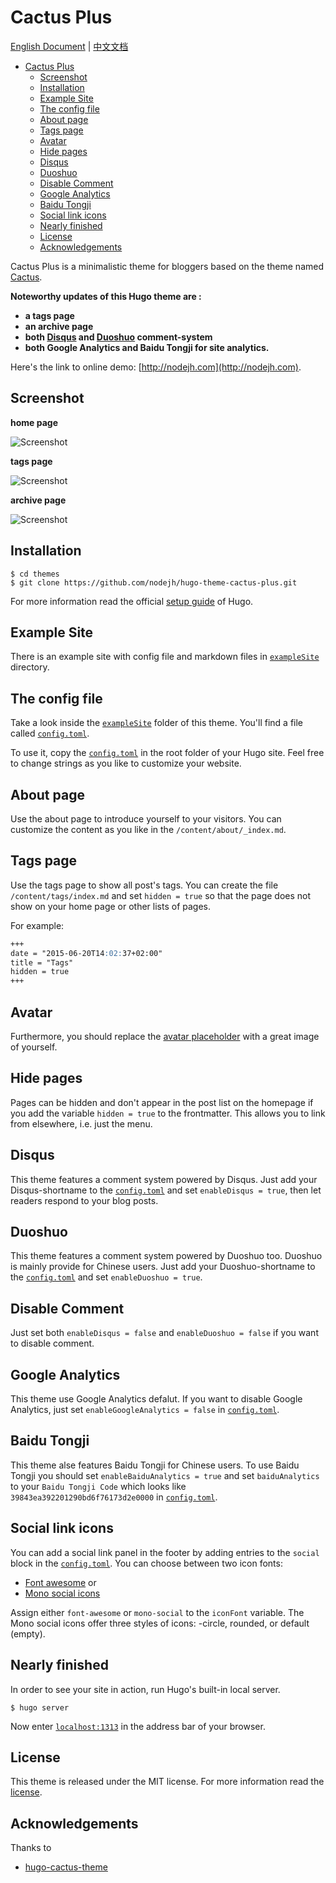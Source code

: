 # Cactus Plus

[English Document](https://github.com/nodejh/hugo-theme-cactus-plus/blob/master/README.md) | [中文文档](https://github.com/nodejh/hugo-theme-cactus-plus/blob/master/README_zh-cn.md)


<!-- TOC depthFrom:1 depthTo:6 withLinks:1 updateOnSave:1 orderedList:0 -->

- [Cactus Plus](#cactus-plus)
	- [Screenshot](#screenshot)
	- [Installation](#installation)
	- [Example Site](#example-site)
	- [The config file](#the-config-file)
	- [About page](#about-page)
	- [Tags page](#tags-page)
	- [Avatar](#avatar)
	- [Hide pages](#hide-pages)
	- [Disqus](#disqus)
	- [Duoshuo](#duoshuo)
	- [Disable Comment](#disable-comment)
	- [Google Analytics](#google-analytics)
	- [Baidu Tongji](#baidu-tongji)
	- [Social link icons](#social-link-icons)
	- [Nearly finished](#nearly-finished)
	- [License](#license)
	- [Acknowledgements](#acknowledgements)

<!-- /TOC -->

Cactus Plus is a minimalistic theme for bloggers based on the theme named [Cactus](https://github.com/digitalcraftsman/hugo-cactus-theme).

**Noteworthy updates of this Hugo theme are :**

+ **a tags page**
+ **an archive page**
+ **both [Disqus](https://disqus.com/) and [Duoshuo](http://duoshuo.com/) comment-system**
+ **both Google Analytics and Baidu Tongji for site analytics.**

Here's the link to online demo: [http://nodejh.com](http://nodejh.com).

## Screenshot

**home page**

![Screenshot](https://github.com/nodejh/hugo-theme-cactus-plus/blob/master/images/screenshot.png)

**tags page**

![Screenshot](https://github.com/nodejh/hugo-theme-cactus-plus/blob/master/images/tags.png)

**archive page**

![Screenshot](https://github.com/nodejh/hugo-theme-cactus-plus/blob/master/images/archive.png)

## Installation

```
$ cd themes
$ git clone https://github.com/nodejh/hugo-theme-cactus-plus.git
```

For more information read the official [setup guide](//gohugo.io/overview/installing/) of Hugo.


## Example Site

There is an example site with config file and markdown files in [`exampleSite`](https://github.com/nodejh/hugo-theme-cactus-plus/tree/master/exampleSite) directory.

## The config file

Take a look inside the [`exampleSite`](https://github.com/nodejh/hugo-theme-cactus-plus/tree/master/exampleSite) folder of this theme. You'll find a file called [`config.toml`](https://github.com/nodejh/hugo-theme-cactus-plus/blob/master/exampleSite/config.toml).

To use it, copy the [`config.toml`](https://github.com/nodejh/hugo-theme-cactus-plus/blob/master/exampleSite/config.toml) in the root folder of your Hugo site. Feel free to change strings as you like to customize your website.

## About page

Use the about page to introduce yourself to your visitors. You can customize the content as you like in the `/content/about/_index.md`.

## Tags page

Use the tags page to show all post's tags. You can create the file `/content/tags/index.md` and set `hidden = true` so that the page does not show on your home page or other lists of pages.

For example:

```markdown
+++
date = "2015-06-20T14:02:37+02:00"
title = "Tags"
hidden = true
+++
```

## Avatar

Furthermore, you should replace the [avatar placeholder](https://github.com/nodejh/hugo-theme-cactus-plus/blob/master/static/images/) with a great image of yourself.

## Hide pages

Pages can be hidden and don't appear in the post list on the homepage if you add the variable `hidden = true` to the frontmatter. This allows you to link from elsewhere, i.e. just the menu.

## Disqus

This theme features a comment system powered by Disqus. Just add your Disqus-shortname to the [`config.toml`](https://github.com/nodejh/hugo-theme-cactus-plus/blob/master/exampleSite/config.toml) and set `enableDisqus = true`, then let readers respond to your blog posts.


## Duoshuo

This theme features a comment system powered by Duoshuo too. Duoshuo is mainly provide for Chinese users. Just add your Duoshuo-shortname to the [`config.toml`](https://github.com/nodejh/hugo-theme-cactus-plus/blob/master/exampleSite/config.toml) and set `enableDuoshuo = true`.


## Disable Comment

Just set both `enableDisqus = false` and `enableDuoshuo = false` if you want to disable comment.



## Google Analytics

This theme use Google Analytics defalut. If you want to disable Google Analytics, just set `enableGoogleAnalytics = false` in [`config.toml`](https://github.com/nodejh/hugo-theme-cactus-plus/blob/master/exampleSite/config.toml).

## Baidu Tongji

This theme alse features Baidu Tongji for Chinese users. To use Baidu Tongji you should set `enableBaiduAnalytics = true` and set `baiduAnalytics` to your  `Baidu Tongji Code` which looks like `39843ea392201290bd6f76173d2e0000` in  [`config.toml`](https://github.com/nodejh/hugo-theme-cactus-plus/blob/master/exampleSite/config.toml).


## Social link icons

You can add a social link panel in the footer by adding entries to the `social` block in the [`config.toml`](https://github.com/nodejh/hugo-theme-cactus-plus/blob/master/exampleSite/config.toml). You can choose between two icon fonts:

- [Font awesome](https://fortawesome.github.io/Font-Awesome/) or
- [Mono social icons](https://github.com/drinchev/monosocialiconsfont)

Assign either `font-awesome` or `mono-social` to the `iconFont` variable. The Mono social icons offer three styles of icons: -circle, rounded, or default (empty).


## Nearly finished

In order to see your site in action, run Hugo's built-in local server.

```
$ hugo server
```

Now enter [`localhost:1313`](http://localhost:1313) in the address bar of your browser.



## License

This theme is released under the MIT license. For more information read the [license](https://github.com/nodejh/hugo-theme-cactus-plus/blob/master/LICENSE.md).


## Acknowledgements

Thanks to

- [hugo-cactus-theme](https://github.com/digitalcraftsman/hugo-cactus-theme)
